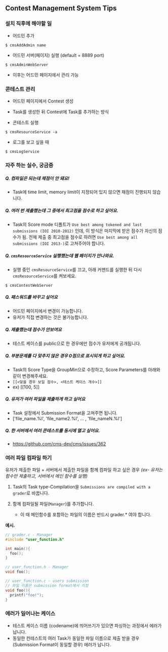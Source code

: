 ## Contest Management System Tips

### 설치 직후에 해야할 일

  - 어드민 추가
```
$ cmsAddAdmin name
```

  - 어드민 서버(페이지) 실행 (default = 8889 port)
```
$ cmsAdminWebServer
```

  - 이후는 어드민 페이지에서 관리 가능

### 콘테스트 관리

  - 어드민 페이지에서 Contest 생성
  - Task를 생성한 뒤 Contest에 Task를 추가하는 방식

  - 콘테스트 실행
```  
$ cmsResourceService -a
```

  - 로그를 보고 싶을 때
```
$ cmsLogService
```

### 자주 하는 실수, 궁금증

##### Q. 컴파일은 되는데 채점이 안 돼요!
  - Task에 time limit, memory limit이 지정되어 있지 않으면 채점이 진행되지 않습니다.

##### Q. 여러 번 제출했는데 그 중에서 최고점을 점수로 하고 싶어요.  
  - Task의 Score mode 디폴트가 `Use best among tokened and last submissions (IOI 2010-2012)` 인데, 이 방식은 마지막에 받은 점수가 자신의 점수가 됨. 전체 제출 중 최고점을 점수로 하려면 `Use best among all submissions (IOI 2013-)`로 고쳐주어야 합니다.

##### Q. `cmsResourceService` 실행했는데 웹 페이지가 안나와요.

  - 실행 중인 `cmsResourceService`를 끄고, 아래 커맨드를 실행한 뒤 다시 `cmsResourceService`를 켜보세요.
```
$ cmsContestWebServer
```

##### Q. 패스워드를 바꾸고 싶어요

  - 어드민 페이지에서 변경이 가능합니다.
  - 유저가 직접 변경하는 것은 불가능합니다.

##### Q. 제출했는데 점수가 안보여요

  - 테스트 케이스를 public으로 한 경우에만 점수가 유저에게 공개됩니다.

##### Q. 부분문제를 다 맞추지 않은 경우 0점으로 표시되게 하고 싶어요.

  - Task의 Score Type을 GroupMin으로 수정하고, Score Parameters를 아래와 같이 변경해주세요.
  - `[[<맞을 경우 보일 점수>, <테스트 케이스 개수>]]`
  - ex) [[100, 5]]

##### Q. 유저가 여러 파일을 제출하게 하고 싶어요

  - Task 설정에서 Submission Format을 고쳐주면 됩니다.
  - ['file_name.%l', 'file_name2.%l', ... , 'file_nameN.%l']

##### Q. 한 서버에서 여러 콘테스트를 동시에 열고 싶어요.
  - https://github.com/cms-dev/cms/issues/362

### 여러 파일 컴파일 하기

유저가 제출한 파일 + 서버에서 제출한 파일을 함께 컴파일 하고 싶은 경우 _(ex- 유저는 함수만 제출하고, 서버에서 메인 함수를 실행)_

1. Task의 Task type-Compilation을 `Submissions are compiled with a grader`로 바꿉니다.

2. 함께 컴파일될 파일(`Manager`)를 추가합니다.
    - 이 때 메인함수를 포함하는 파일의 이름은 반드시 grader.* 여야 합니다.

__예시.__

```c
// grader.c - Manager
#include "user_function.h"

int main(){
  foo();
}
```

```c
// user_function.h - Manager
void foo();
```

```c
// user_function.c - users submission
// 파일 이름은 submission format에서 지정
void foo(){
  printf("foo!");
}
```

### 에러가 일어나는 케이스

  - 테스트 케이스 이름 (codename)에 띄어쓰기가 있으면 파싱하는 과정에서 에러가 납니다.
  - 동일한 컨테스트의 여러 Task가 동일한 파일 이름으로 제출 받을 경우(Submission Format이 동일할 경우) 에러가 납니다.
